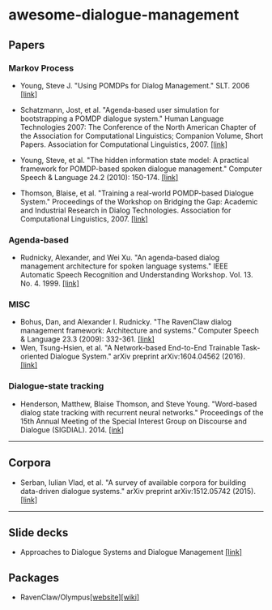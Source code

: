 # awesome-dialogue-management

## Papers

### Markov Process
- Young, Steve J. "Using POMDPs for Dialog Management." SLT. 2006 [[link]](http://ssli.ee.washington.edu/courses/ee517sp07/papers/young-slt06.pdf)

- Schatzmann, Jost, et al. "Agenda-based user simulation for bootstrapping a POMDP dialogue system." Human Language Technologies 2007: The Conference of the North American Chapter of the Association for Computational Linguistics; Companion Volume, Short Papers. Association for Computational Linguistics, 2007. [[link]](http://dl.acm.org/citation.cfm?id=1614146)

- Young, Steve, et al. "The hidden information state model: A practical framework for POMDP-based spoken dialogue management." Computer Speech & Language 24.2 (2010): 150-174. [[link]](http://www.sciencedirect.com/science/article/pii/S0885230809000230)

- Thomson, Blaise, et al. "Training a real-world POMDP-based Dialogue System." Proceedings of the Workshop on Bridging the Gap: Academic and Industrial Research in Dialog Technologies. Association for Computational Linguistics, 2007. [[link]](http://dl.acm.org/citation.cfm?id=1556330)


### Agenda-based
- Rudnicky, Alexander, and Wei Xu. "An agenda-based dialog management architecture for spoken language systems." IEEE Automatic Speech Recognition and Understanding Workshop. Vol. 13. No. 4. 1999. [[link]](http://www.cs.cmu.edu/~xw/asru99-agenda.pdf)


### MISC
- Bohus, Dan, and Alexander I. Rudnicky. "The RavenClaw dialog management framework: Architecture and systems." Computer Speech & Language 23.3 (2009): 332-361. [[link]](http://www.sciencedirect.com/science/article/pii/S0885230808000545)
- Wen, Tsung-Hsien, et al. "A Network-based End-to-End Trainable Task-oriented Dialogue System." arXiv preprint arXiv:1604.04562 (2016). [[link]](http://arxiv.org/pdf/1604.04562.pdf)
 

### Dialogue-state tracking
- Henderson, Matthew, Blaise Thomson, and Steve Young. "Word-based dialog state tracking with recurrent neural networks." Proceedings of the 15th Annual Meeting of the Special Interest Group on Discourse and Dialogue (SIGDIAL). 2014. [[ink]](http://mi.eng.cam.ac.uk/~sjy/papers/hety14.pdf)

------

## Corpora
- Serban, Iulian Vlad, et al. "A survey of available corpora for building data-driven dialogue systems." arXiv preprint arXiv:1512.05742 (2015). [[link]](https://arxiv.org/abs/1512.05742)

------

## Slide decks
- Approaches to Dialogue Systems and Dialogue Management [[link]](http://people.ict.usc.edu/~traum/Talks/cs544dialogue3-8-12.pdf)


## Packages
- RavenClaw/Olympus[[website]](http://www.cs.cmu.edu/~dbohus/ravenclaw-olympus/index-dan.html)[[wiki]](http://wiki.speech.cs.cmu.edu/olympus/index.php/RavenClaw)
